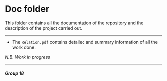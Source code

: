 # Doc folder

This folder contains all the documentation of the repository and the description of the project carried out.
___
* The ```Relation.pdf``` contains detailed and summary information of all the work done.

*N.B. Work in progress*
___
##### Group 18